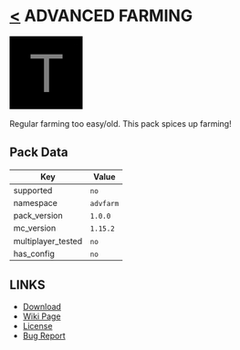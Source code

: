 # [<](../README.md) ADVANCED FARMING

![alt](pack.png)

Regular farming too easy/old. This pack spices up farming!

## Pack Data

| Key                | Value     |
| ------------------ | --------- |
| supported          | `no`      |
| namespace          | `advfarm` |
| pack_version       | `1.0.0`   |
| mc_version         | `1.15.2`  |
| multiplayer_tested | `no`      |
| has_config         | `no`      |

## LINKS

-   [Download](https://www.curseforge.com/minecraft/customization/advanced-farming-datapack)
-   [Wiki Page](https://github.com/legopitstop/Datapacks/wiki)
-   [License](https://legopitstop.weebly.com/legopitstops-common-license-v2.html)
-   [Bug Report](https://github.com/legopitstop/Datapacks/issues)
